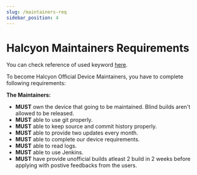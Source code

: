 ```yaml
---
slug: /maintainers-req
sidebar_position: 4
---
```

# Halcyon Maintainers Requirements

You can check reference of used keyword [here](https://datatracker.ietf.org/doc/html/rfc2119).

To become Halcyon Official Device Maintainers, you have to complete following requirements:

**The Maintainers:**
* **MUST** own the device that going to be maintained. Blind builds aren't allowed to be released.  
* **MUST** able to use git properly.  
* **MUST** able to keep source and commit history properly.  
* **MUST** able to provide two updates every month.  
* **MUST** able to complete our device requirements.  
* **MUST** able to read logs.  
* **MUST** able to use Jenkins.  
* **MUST** have provide unofficial builds atleast 2 build in 2 weeks before applying with postive feedbacks from the users.  